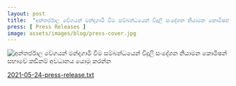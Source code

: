 ```yaml
---
layout: post
title:  "අන්තර්ජාල වේගයන් මන්දගාමී වීම සම්බන්ධයෙන් විදුලි සංදේශන නියාමන කොමිෂන් සභාවේ කඩිනම් අවධානය යොමු කරන්න"
press: [ Press Releases ]
image: assets/images/blog/press-cover.jpg
---
```

<img src="https://itssl.org/assets/images/blog/2021-05-24-press.jpg" alt="අන්තර්ජාල වේගයන් මන්දගාමී වීම සම්බන්ධයෙන් විදුලි සංදේශන නියාමන කොමිෂන් සභාවේ කඩිනම් අවධානය යොමු කරන්න">


<a href="https://raw.githubusercontent.com/ITSSL/itssl.org/main/_posts/plain_txt/2021-05-24-press-release.txt" target="_blank">2021-05-24-press-release.txt</a>
